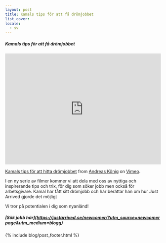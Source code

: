```yaml
---
layout: post
title: Kamals tips för att få drömjobbet
list_cover:
locale:
  - sv
---
```

##### Kamals tips för att få drömjobbet

<iframe src="https://player.vimeo.com/video/218617266" width="100%" height="360" frameborder="0" webkitallowfullscreen mozallowfullscreen allowfullscreen></iframe> <p><a href="https://vimeo.com/218617266">Kamals tips f&ouml;r att hitta dr&ouml;mjobbet</a> from <a href="https://vimeo.com/user63572179">Andreas K&ouml;nig</a> on <a href="https://vimeo.com">Vimeo</a>.</p>


I en ny serie av filmer kommer vi att dela med oss av nyttiga och inspirerande tips och trix, för dig som söker jobb men också för arbetsgivare. Kamal har fått sitt drömjobb och här berättar han om hur Just Arrived gjorde det möjligt

Vi tror på potentialen i dig som nyanländ!

##### [Sök jobb här](https://justarrived.se/newcomer/?utm_source=newcomer page&utm_medium=blogg)


{% include blog/post_footer.html %}
